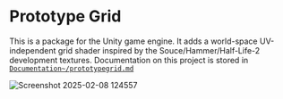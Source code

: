 # Prototype Grid

This is a package for the Unity game engine. It adds a world-space UV-independent grid shader inspired by the Souce/Hammer/Half-Life-2 development textures.
Documentation on this project is stored in [`Documentation~/prototypegrid.md`](https://github.com/arwtsh/PrototypeGrid/blob/main/Documentation~/prototypegrid.md)

![Screenshot 2025-02-08 124557](https://github.com/user-attachments/assets/aa173f23-4216-4fd1-a6a9-255a6f5dd734)

